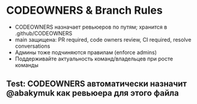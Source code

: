 # CODEOWNERS & Branch Rules
- CODEOWNERS назначает ревьюеров по путям; хранится в .github/CODEOWNERS
- main защищена: PR required, code owners review, CI required, resolve conversations
- Админы тоже подчиняются правилам (enforce admins)
- Поддерживайте актуальность команд/владельцев при росте команды

## Test: CODEOWNERS автоматически назначит @abakymuk как ревьюера для этого файла
